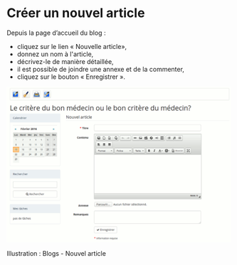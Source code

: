 # Créer un nouvel article

Depuis la page d’accueil du blog :

* cliquez sur le lien « Nouvelle article»,
* donnez un nom à l'article,
* décrivez-le de manière détaillée,
* il est possible de joindre une annexe et de la commenter,
* cliquez sur le bouton « Enregistrer ».

![](../../.gitbook/assets/image258%20%281%29.png)

Illustration : Blogs - Nouvel article

